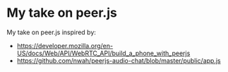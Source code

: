 # My take on peer.js

My take on peer.js inspired by:
- https://developer.mozilla.org/en-US/docs/Web/API/WebRTC_API/build_a_phone_with_peerjs
- https://github.com/nwah/peerjs-audio-chat/blob/master/public/app.js